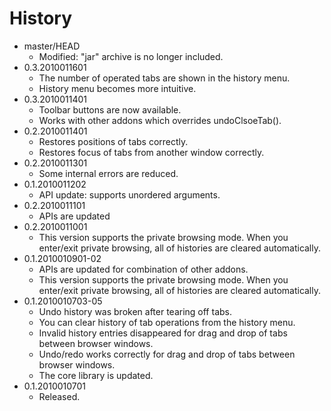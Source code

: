 # History

 - master/HEAD
   * Modified: "jar" archive is no longer included.
 - 0.3.2010011601
   * The number of operated tabs are shown in the history menu.
   * History menu becomes more intuitive.
 - 0.3.2010011401
   * Toolbar buttons are now available.
   * Works with other addons which overrides undoClsoeTab().
 - 0.2.2010011401
   * Restores positions of tabs correctly.
   * Restores focus of tabs from another window correctly.
 - 0.2.2010011301
   * Some internal errors are reduced.
 - 0.1.2010011202
   * API update: supports unordered arguments.
 - 0.2.2010011101
   * APIs are updated
 - 0.2.2010011001
   * This version supports the private browsing mode. When you enter/exit private browsing, all of histories are cleared automatically.
 - 0.1.2010010901-02
   * APIs are updated for combination of other addons.
   * This version supports the private browsing mode. When you enter/exit private browsing, all of histories are cleared automatically.
 - 0.1.2010010703-05
   * Undo history was broken after tearing off tabs.
   * You can clear history of tab operations from the history menu.
   * Invalid history entries disappeared for drag and drop of tabs between browser windows.
   * Undo/redo works correctly for drag and drop of tabs between browser windows.
   * The core library is updated.
 - 0.1.2010010701
   * Released.
